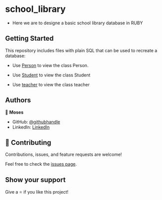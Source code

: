 # school_library

* Here we are to designe a basic school library database in RUBY

## Getting Started

This repository includes files with plain SQL that can be used to recreate a database:

- Use [Person](./person.rb) to view the class Person.

- Use [Student](./student.rb) to view the class Student

- Use [teacher](./teacher.rb) to view the class teacher


## Authors

👤 **Moses**

- GitHub: [@githubhandle](https://github.com/m05e5)
- LinkedIn: [LinkedIn](https://www.linkedin.com/in/caleb-moses-0a1b531b9/)

## 🤝 Contributing

Contributions, issues, and feature requests are welcome!

Feel free to check the [issues page](../../issues/).

## Show your support

Give a ⭐️ if you like this project!